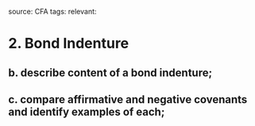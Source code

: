 source: CFA
tags: 
relevant: 

# 2. Bond Indenture

## b. describe content of a bond indenture;
## c. compare affirmative and negative covenants and identify examples of each;

